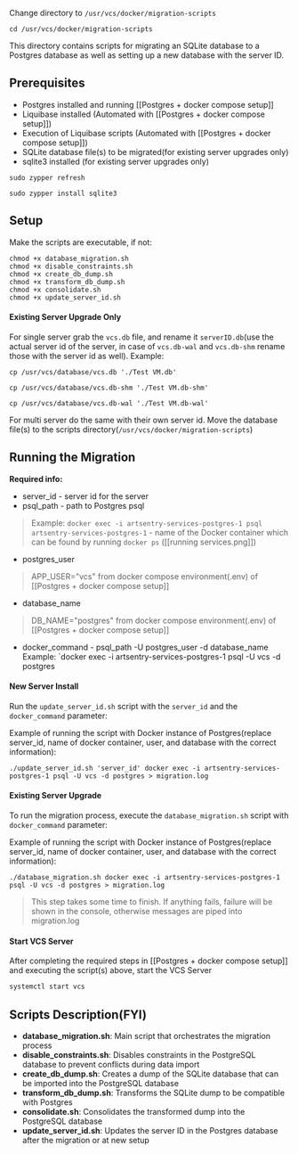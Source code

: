 Change directory to `/usr/vcs/docker/migration-scripts`
```
cd /usr/vcs/docker/migration-scripts
```
This directory contains scripts for migrating an SQLite database to a Postgres database as well as setting up a new database with the server ID.

## Prerequisites

- Postgres installed and running [[Postgres + docker compose setup]]
- Liquibase installed (Automated with [[Postgres + docker compose setup]])
- Execution of Liquibase scripts (Automated with [[Postgres + docker compose setup]])
- SQLite database file(s) to be migrated(for existing server upgrades only)
- sqlite3 installed (for existing server upgrades only)
```
sudo zypper refresh
```
```
sudo zypper install sqlite3
```

## Setup

Make the scripts are executable, if not:
```
chmod +x database_migration.sh
chmod +x disable_constraints.sh
chmod +x create_db_dump.sh
chmod +x transform_db_dump.sh
chmod +x consolidate.sh
chmod +x update_server_id.sh
```

#### Existing Server Upgrade Only
For single server grab the `vcs.db` file, and rename it `serverID.db`(use the actual server id of the server, in case of `vcs.db-wal` and `vcs.db-shm` rename those with the server id as well).
Example:
```
cp /usr/vcs/database/vcs.db './Test VM.db'
```
```
cp /usr/vcs/database/vcs.db-shm './Test VM.db-shm'
```
```
cp /usr/vcs/database/vcs.db-wal './Test VM.db-wal'                     
```

For multi server do the same with their own server id.
Move the database file(s) to the scripts directory(`/usr/vcs/docker/migration-scripts`)

## Running the Migration

**Required info:**
- server_id - server id for the server
- psql_path - path to Postgres psql 
>Example: `docker exec -i artsentry-services-postgres-1 psql`
>`artsentry-services-postgres-1` - name of the Docker container which can be found by
>running `docker ps` ([[running services.png]])
- postgres_user
>APP_USER="vcs" from docker compose environment(.env) of [[Postgres + docker compose setup]]
- database_name
>DB_NAME="postgres" from docker compose environment(.env) of [[Postgres + docker compose setup]]
- docker_command - psql_path -U postgres_user -d database_name
Example: `docker exec -i artsentry-services-postgres-1 psql -U vcs -d postgres

#### New Server Install

Run the `update_server_id.sh` script with the `server_id` and the `docker_command` parameter:

Example of running the script with Docker instance of Postgres(replace server_id, name of docker container, user, and database with the correct information):

```
./update_server_id.sh 'server_id' docker exec -i artsentry-services-postgres-1 psql -U vcs -d postgres > migration.log
```
#### Existing Server Upgrade

To run the migration process, execute the `database_migration.sh` script with `docker_command` parameter:

Example of running the script with Docker instance of Postgres(replace server_id, name of docker container, user, and database with the correct information):

```
./database_migration.sh docker exec -i artsentry-services-postgres-1 psql -U vcs -d postgres > migration.log
```
>This step takes some time to finish. If anything fails, failure will be shown in the console, otherwise messages are piped into migration.log

#### Start VCS Server 
After completing the required steps in [[Postgres + docker compose setup]] and executing the script(s) above, start the VCS Server

```bash
systemctl start vcs
```


## Scripts Description(FYI)

- **database_migration.sh**: Main script that orchestrates the migration process
- **disable_constraints.sh**: Disables constraints in the PostgreSQL database to prevent conflicts during data import
- **create_db_dump.sh**: Creates a dump of the SQLite database that can be imported into the PostgreSQL database
- **transform_db_dump.sh**: Transforms the SQLite dump to be compatible with Postgres
- **consolidate.sh**: Consolidates the transformed dump into the PostgreSQL database
- **update_server_id.sh**: Updates the server ID in the Postgres database after the migration or at new setup
